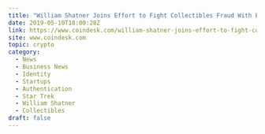```yaml
---
title: "William Shatner Joins Effort to Fight Collectibles Fraud With Blockchain ‘Passports’"
date: 2019-05-10T18:00:28Z
link: https://www.coindesk.com/william-shatner-joins-effort-to-fight-collectibles-fraud-with-blockchain-passports?utm_medium=RSS&utm_source=hune
site: www.coindesk.com
topic: crypto
category:
  - News
  - Business News
  - Identity
  - Startups
  - Authentication
  - Star Trek
  - William Shatner
  - Collectibles
draft: false
---
```

